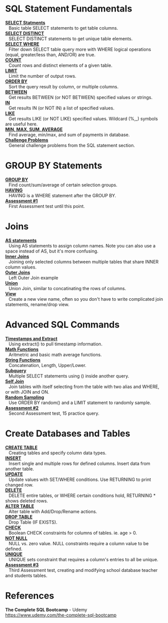 # SQL Statement Fundamentals 

**[SELECT Statments](https://github.com/nkuhta/SQL-Bootcamp/blob/master/SELECT.sql)**  
&ensp; Basic table SELECT statements to get table columns.  
**[SELECT DISTINCT](https://github.com/nkuhta/SQL-Bootcamp/blob/master/SELECT_DISTINCT.sql)**  
&ensp; SELECT DISTINCT statements to get unique table elements.  
**[SELECT WHERE](https://github.com/nkuhta/SQL-Bootcamp/blob/master/SELECT_WHERE.sql)**  
&ensp; Filter down SELECT table query more with WHERE logical operations (equal, greater/less than, AND/OR) are true.  
**[COUNT](https://github.com/nkuhta/SQL-Bootcamp/blob/master/COUNT.sql)**  
&ensp; Count rows and distinct elements of a given table.  
**[LIMIT](https://github.com/nkuhta/SQL-Bootcamp/blob/master/LIMIT.sql)**  
&ensp;  Limit the number of output rows.  
**[ORDER BY](https://github.com/nkuhta/SQL-Bootcamp/blob/master/ORDER_BY.sql)**  
&ensp;  Sort the query result by column, or multiple columns.  
**[BETWEEN](https://github.com/nkuhta/SQL-Bootcamp/blob/master/BETWEEN.sql)**  
&ensp;  Get results BETWEEN (or NOT BETWEEN) specified values or strings.  
**[IN](https://github.com/nkuhta/SQL-Bootcamp/blob/master/IN.sql)**  
&ensp;  Get results IN (or NOT IN) a list of specified values.  
**[LIKE](https://github.com/nkuhta/SQL-Bootcamp/blob/master/LIKE.sql)**  
&ensp;  Get results LIKE (or NOT LIKE) specified values.  Wildcard (%,_) symbols are useful here.  
**[MIN, MAX, SUM, AVERAGE](https://github.com/nkuhta/SQL-Bootcamp/blob/master/MIN_MAX_SUM_AVG.sql)**  
&ensp;  Find average, min/max, and sum of payments in database.  
**[Challenge Problems](https://github.com/nkuhta/SQL-Bootcamp/blob/master/Challenge_01.sql)**  
&ensp;  General challenge problems from the SQL statement section. 

#  GROUP BY Statements 
**[GROUP BY](https://github.com/nkuhta/SQL-Bootcamp/blob/master/GROUP_BY.sql)**  
&ensp;  Find count/sum/average of certain selection groups.   
**[HAVING](https://github.com/nkuhta/SQL-Bootcamp/blob/master/HAVING.sql)**  
&ensp;  HAVING is a WHERE statement after the GROUP BY.     
**[Assessment #1](https://github.com/nkuhta/SQL-Bootcamp/blob/master/Assessment_01.sql)**  
&ensp;  First Assessment test until this point.  

#  Joins 
**[AS statements](https://github.com/nkuhta/SQL-Bootcamp/blob/master/AS.sql)**  
&ensp;  Using AS statements to assign column names.  Note you can also use a space instead of AS, but it's more confusing.  
**[Inner Joins](https://github.com/nkuhta/SQL-Bootcamp/blob/master/Inner_Join.sql)**  
&ensp;  Joining only selected columns between multiple tables that share INNER column values.  
**[Outer Joins](https://github.com/nkuhta/SQL-Bootcamp/blob/master/Outer_Join.sql)**  
&ensp;  Left Outer Join example  
**[Union](https://github.com/nkuhta/SQL-Bootcamp/blob/master/UNION.sql)**  
&ensp;  Union Join, similar to concatinating the rows of columns.  
**[View](https://github.com/nkuhta/SQL-Bootcamp/blob/master/View.sql)**  
&ensp;  Create a new view name, often so you don't have to write complicated join statements, rename/drop view.  


#  Advanced SQL Commands 
**[Timestamps and Extract](https://github.com/nkuhta/SQL-Bootcamp/blob/master/Timestamps_and_Extract.sql)**  
&ensp;  Using extract() to pull timestamp information.  
**[Math Functions](https://github.com/nkuhta/SQL-Bootcamp/blob/master/Math_Functions.sql)**  
&ensp;  Aritmetric and basic math average functions.  
**[String Functions](https://github.com/nkuhta/SQL-Bootcamp/blob/master/String_Functions.sql)**  
&ensp;  Concatenation, Length, Upper/Lower.  
**[Subquery](https://github.com/nkuhta/SQL-Bootcamp/blob/master/Subquery.sql)**  
&ensp;  Multiple SELECT statements using () inside another query.   
**[Self Join](https://github.com/nkuhta/SQL-Bootcamp/blob/master/Self_Join.sql)**  
&ensp;  Join tables with itself selecting from the table with two alias and WHERE, or with JOIN and ON.  
**[Random Sampling](https://github.com/nkuhta/SQL-Bootcamp/blob/master/Random_Sampling.sql)**  
&ensp;  Use ORDER BY random() and a LIMIT statement to randomly sample.   
**[Assessment #2](https://github.com/nkuhta/SQL-Bootcamp/blob/master/Assessment_02.sql)**  
&ensp;  Second Assessment test, 15 practice query.  

#  Create Databases and Tables 
**[CREATE TABLE](https://github.com/nkuhta/SQL-Bootcamp/blob/master/Create_Table.sql)**  
&ensp;  Creating tables and specify column data types.  
**[INSERT](https://github.com/nkuhta/SQL-Bootcamp/blob/master/Insert.sql)**  
&ensp;  Insert single and multiple rows for defined columns.  Insert data from another table.  
**[UPDATE](https://github.com/nkuhta/SQL-Bootcamp/blob/master/Update.sql)**  
&ensp;  Update values with SET/WHERE conditions.  Use RETURNING to print changed row.  
**[DELETE](https://github.com/nkuhta/SQL-Bootcamp/blob/master/Delete.sql)**  
&ensp;  DELETE entire tables, or WHERE certain conditions hold, RETURNING * shows deleted rows.  
**[ALTER TABLE](https://github.com/nkuhta/SQL-Bootcamp/blob/master/Alter_Table.sql)**  
&ensp;  Alter table with Add/Drop/Rename actions.  
**[DROP TABLE](https://github.com/nkuhta/SQL-Bootcamp/blob/master/Drop_Table.sql)**  
&ensp; Drop Table (IF EXISTS).  
**[CHECK](https://github.com/nkuhta/SQL-Bootcamp/blob/master/Check.sql)**  
&ensp;  Boolean CHECK constraints for columns of tables.  ie.  age > 0.      
**[NOT NULL](https://github.com/nkuhta/SQL-Bootcamp/blob/master/Not_Null.sql)**  
&ensp;  NULL vs. zero value.  NULL constraints require a column value to be defined.  
**[UNIQUE](https://github.com/nkuhta/SQL-Bootcamp/blob/master/Unique.sql)**  
&ensp;  UNIQUE sets constraint that requires a column's entries to all be unique.  
**[Assessment #3](https://github.com/nkuhta/SQL-Bootcamp/blob/master/Assessment_03.sql)**  
&ensp;  Third Assessment test, creating and modifying school database teacher and students tables.  


# References
**The Complete SQL Bootcamp** - Udemy  
https://www.udemy.com/the-complete-sql-bootcamp